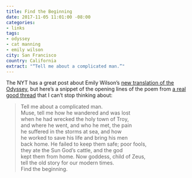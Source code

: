 ```yaml
---
title: Find the Beginning
date: 2017-11-05 11:01:00 -08:00
categories:
- links
tags:
- odyssey
- cat manning
- emily wilson
city: San Francisco
country: California
extract: "“Tell me about a complicated man.”"
---
```


The NYT has a great post about Emily Wilson’s [new translation of the Odyssey](https://www.nytimes.com/2017/11/02/magazine/the-first-woman-to-translate-the-odyssey-into-english.html), but here’s a snippet of the opening lines of the poem from [a real good thread](https://twitter.com/catacalypto/status/926359329887764481) that I can’t stop thinking about:

> Tell me about a complicated man.  
Muse, tell me how he wandered and was lost  
when he had wrecked the holy town of Troy,  
and where he went, and who he met, the pain  
he suffered in the storms at sea, and how  
he worked to save his life and bring his men  
back home. He failed to keep them safe; poor fools,  
they ate the Sun God’s cattle, and the god  
kept them from home. Now goddess, child of Zeus,  
tell the old story for our modern times.  
Find the beginning.  